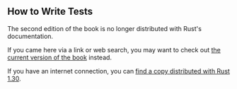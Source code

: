 ## How to Write Tests

The second edition of the book is no longer distributed with Rust's documentation.

If you came here via a link or web search, you may want to check out [the current
version of the book](../ch11-01-writing-tests.md) instead.

If you have an internet connection, you can [find a copy distributed with
Rust
1.30](https://doc.rust-lang.org/1.30.0/book/second-edition/ch11-01-writing-tests.html).